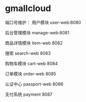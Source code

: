 # gmallcloud

端口号维护：
用户模块
user-web:8080

后台管理模块
manage-web:8081

商品详情模块
item-web 8082

搜索
search-web 8083

购物车模块
cart-web 8084

订单模块
order-web 8085 

认证中心
passport-web 8086

支付系统
payment 8087



  


